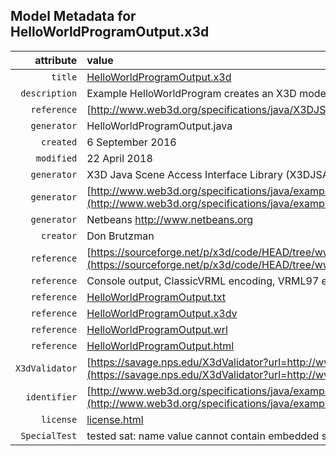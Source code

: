 ## Model Metadata for HelloWorldProgramOutput.x3d

| attribute     | value       |
| ------------: | :---------- |
| `title` | [HelloWorldProgramOutput.x3d](HelloWorldProgramOutput.x3d) |
| `description` | Example HelloWorldProgram creates an X3D model using the X3D Java Scene Access Interface (SAI) Library |
| `reference` | [http://www.web3d.org/specifications/java/X3DJSAIL.html](http://www.web3d.org/specifications/java/X3DJSAIL.html) |
| `generator` | HelloWorldProgramOutput.java |
| `created` | 6 September 2016 |
| `modified` | 22 April 2018 |
| `generator` | X3D Java Scene Access Interface Library (X3DJSAIL) |
| `generator` | [http://www.web3d.org/specifications/java/examples/HelloWorldProgram.java](http://www.web3d.org/specifications/java/examples/HelloWorldProgram.java) |
| `generator` | Netbeans http://www.netbeans.org |
| `creator` | Don Brutzman |
| `reference` | [https://sourceforge.net/p/x3d/code/HEAD/tree/www.web3d.org/x3d/stylesheets/java/examples/HelloWorldProgramOutput.x3d](https://sourceforge.net/p/x3d/code/HEAD/tree/www.web3d.org/x3d/stylesheets/java/examples/HelloWorldProgramOutput.x3d) |
| `reference` | Console output, ClassicVRML encoding, VRML97 encoding and pretty-print documentation: |
| `reference` | [HelloWorldProgramOutput.txt](HelloWorldProgramOutput.txt) |
| `reference` | [HelloWorldProgramOutput.x3dv](HelloWorldProgramOutput.x3dv) |
| `reference` | [HelloWorldProgramOutput.wrl](HelloWorldProgramOutput.wrl) |
| `reference` | [HelloWorldProgramOutput.html](HelloWorldProgramOutput.html) |
| `X3dValidator` | [https://savage.nps.edu/X3dValidator?url=http://www.web3d.org/specifications/java/examples/HelloWorldProgramOutput.x3d](https://savage.nps.edu/X3dValidator?url=http://www.web3d.org/specifications/java/examples/HelloWorldProgramOutput.x3d) |
| `identifier` | [http://www.web3d.org/specifications/java/examples/HelloWorldProgramOutput.x3d](http://www.web3d.org/specifications/java/examples/HelloWorldProgramOutput.x3d) |
| `license` | [license.html](../license.html) |
| `SpecialTest` | tested sat: name value cannot contain embedded space character |
